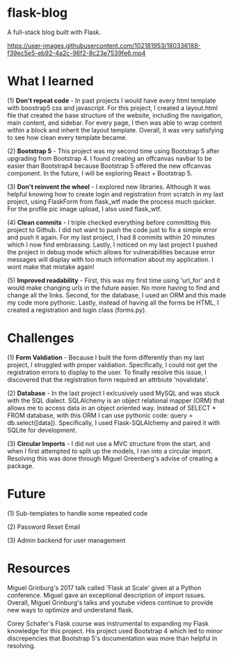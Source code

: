 # flask-blog
A full-stack blog built with Flask.

https://user-images.githubusercontent.com/102181953/180336188-f39ec5e5-eb92-4a2c-96f2-8c23e7539fe6.mp4

# What I learned

(1) **Don't repeat code** - In past projects I would have every html template with boostrap5 css and javascript. For this project, I created a layout.html file that created the base structure of the website, including the navigation, main content, and sidebar. For every page, I then was able to wrap content within a block and inherit the layout template. Overall, it was very satisfying to see how clean every template became.

(2) **Bootstrap 5** - This project was my second time using Bootstrap 5 after upgrading from Bootstrap 4. I found creating an offcanvas navbar to be easier than Bootstrap4 because Bootstrap 5 offered the new offcanvas component. In the future, I will be exploring React + Bootstrap 5.

(3) **Don't reinvent the wheel** - I explored new libraries. Although it was helpful knowing how to create login and registration from scratch in my last project, using FlaskForm from flask_wtf made the process much quicker. For the profile pic image upload, I also used flask_wtf.

(4) **Clean commits** - I triple checked everything before committing this project to Github. I did not want to push the code just to fix a simple error and push it again. For my last project, I had 8 commits within 20 minutes which I now find embrassing. Lastly, I noticed on my last project I pushed the project in debug mode which allows for vulnerabilities because error messages will display with too much information about my application. I wont make that mistake again!

(5) **Improved readability** - First, this was my first time using 'url_for' and it would make changing urls in the future easier. No more having to find and change all the links. Second, for the database, I used an ORM and this made my code more pythonic. Lastly, instead of having all the forms be HTML, I created a registration and login class (forms.py).

# Challenges

(1) **Form Valdiation** - Because I built the form differently than my last project, I struggled with proper valdiation. Specifically, I could not get the registration errors to display to the user. To finally resolve this issue, I discovered that the registration form required an attrbiute 'novalidate'. 

(2) **Database** - In the last project I exlcusively used MySQL and was stuck with the SQL dialect. SQLAlchemy is an object relational mapper (ORM) that allows me to access data in an object oriented way. Instead of SELECT * FROM database, with this ORM I can use pythonic code: query = db.select([data]). Specifically, I used Flask-SQLAlchemy and paired it with SQLite for development.

(3) **Circular Imports** - I did not use a MVC structure from the start, and when I first attempted to split up the models, I ran into a circular import. Resolving this was done through Miguel Greenberg's advise of creating a package. 

# Future

(1) Sub-templates to handle some repeated code

(2) Password Reset Email

(3) Admin backend for user management


# Resources

Miguel Grinburg's 2017 talk called 'Flask at Scale' given at a Python conference. Miguel gave an exceptional description of import issues. Overall, Miguel Grinburg's talks and youtube videos continue to provide new ways to optimize and understand flask.

Corey Schafer's Flask course was instrumental to expanding my Flask knowledge for this project. His project used Bootstrap 4 which led to minor discrepencies that Bootstrap 5's documentation was more than helpful in resolving.  

